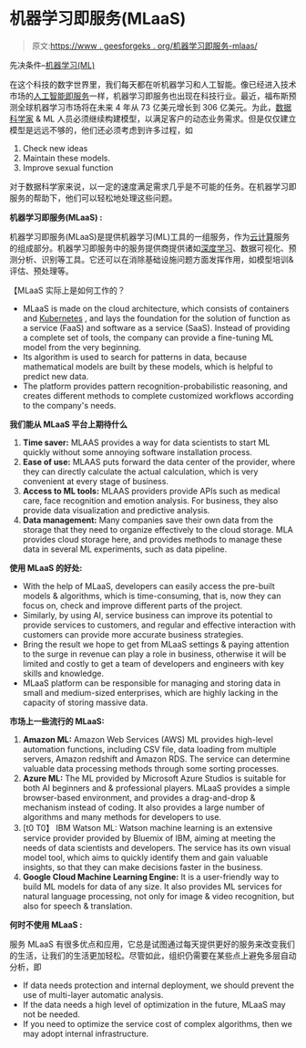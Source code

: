 # 机器学习即服务(MLaaS)

> 原文:[https://www . geesforgeks . org/机器学习即服务-mlaas/](https://www.geeksforgeeks.org/machine-learning-as-a-service-mlaas/)

先决条件–[机器学习(ML)](https://www.geeksforgeeks.org/machine-learning/)

在这个科技的数字世界里，我们每天都在听机器学习和人工智能。像已经进入技术市场的[人工智能即服务](https://www.geeksforgeeks.org/what-is-artificial-intelligence-as-a-service-aiaas-in-the-tech-industry/)一样，机器学习即服务也出现在科技行业。最近，福布斯预测全球机器学习市场将在未来 4 年从 73 亿美元增长到 306 亿美元。为此，[数据科学家](https://www.geeksforgeeks.org/overview-of-data-science/) & ML 人员必须继续构建模型，以满足客户的动态业务需求。但是仅仅建立模型是远远不够的，他们还必须考虑到许多过程，如

1.  Check new ideas
2.  Maintain these models.
3.  Improve sexual function

对于数据科学家来说，以一定的速度满足需求几乎是不可能的任务。在机器学习即服务的帮助下，他们可以轻松地处理这些问题。

**机器学习即服务(MLaaS) :**

机器学习即服务(MLaaS)是提供机器学习(ML)工具的一组服务，作为[云计算](https://www.geeksforgeeks.org/cloud-computing/)服务的组成部分。机器学习即服务中的服务提供商提供诸如[深度学习](https://www.geeksforgeeks.org/introduction-deep-learning/)、数据可视化、预测分析、识别等工具。它还可以在消除基础设施问题方面发挥作用，如模型培训&评估、预处理等。

【MLaaS 实际上是如何工作的？

*   MLaaS is made on the cloud architecture, which consists of containers and [Kubernetes](https://www.geeksforgeeks.org/introduction-deep-learning/) , and lays the foundation for the solution of function as a service (FaaS) and software as a service (SaaS). Instead of providing a complete set of tools, the company can provide a fine-tuning ML model from the very beginning.
*   Its algorithm is used to search for patterns in data, because mathematical models are built by these models, which is helpful to predict new data.
*   The platform provides pattern recognition-probabilistic reasoning, and creates different methods to complete customized workflows according to the company's needs.

**我们能从 MLaaS 平台上期待什么**

1.  **Time saver:** MLAAS provides a way for data scientists to start ML quickly without some annoying software installation process.
2.  **Ease of use:** MLAAS puts forward the data center of the provider, where they can directly calculate the actual calculation, which is very convenient at every stage of business.
3.  **Access to ML tools:** MLAAS providers provide APIs such as medical care, face recognition and emotion analysis. For business, they also provide data visualization and predictive analysis.
4.  **Data management:** Many companies save their own data from the storage that they need to organize effectively to the cloud storage. MLA provides cloud storage here, and provides methods to manage these data in several ML experiments, such as data pipeline.

**使用 MLaaS 的好处:**

*   With the help of MLaaS, developers can easily access the pre-built models & algorithms, which is time-consuming, that is, now they can focus on, check and improve different parts of the project.
*   Similarly, by using AI, service business can improve its potential to provide services to customers, and regular and effective interaction with customers can provide more accurate business strategies.
*   Bring the result we hope to get from MLaaS settings & paying attention to the surge in revenue can play a role in business, otherwise it will be limited and costly to get a team of developers and engineers with key skills and knowledge.
*   MLaaS platform can be responsible for managing and storing data in small and medium-sized enterprises, which are highly lacking in the capacity of storing massive data.

**市场上一些流行的 MLaaS:**

1.  **Amazon ML:** Amazon Web Services (AWS) ML provides high-level automation functions, including CSV file, data loading from multiple servers, Amazon redshift and Amazon RDS. The service can determine valuable data processing methods through some sorting processes.
2.  **Azure ML:** The ML provided by Microsoft Azure Studios is suitable for both AI beginners and & professional players. MLaaS provides a simple browser-based environment, and provides a drag-and-drop & mechanism instead of coding. It also provides a large number of algorithms and many methods for developers to use.
3.  [t0 T0】 IBM Watson ML: Watson machine learning is an extensive service provider provided by Bluemix of IBM, aiming at meeting the needs of data scientists and developers. The service has its own visual model tool, which aims to quickly identify them and gain valuable insights, so that they can make decisions faster in the business.
4.  **Google Cloud Machine Learning Engine:** It is a user-friendly way to build ML models for data of any size. It also provides ML services for natural language processing, not only for image & video recognition, but also for speech & translation.

**何时不使用 MLaaS :**

服务 MLaaS 有很多优点和应用，它总是试图通过每天提供更好的服务来改变我们的生活，让我们的生活更加轻松。尽管如此，组织仍需要在某些点上避免多层自动分析，即

*   If data needs protection and internal deployment, we should prevent the use of multi-layer automatic analysis.
*   If the data needs a high level of optimization in the future, MLaaS may not be needed.
*   If you need to optimize the service cost of complex algorithms, then we may adopt internal infrastructure.